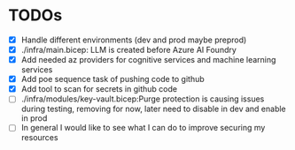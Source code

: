 # TODOs
- [x] Handle different environments (dev and prod maybe preprod)
- [x] ./infra/main.bicep: LLM is created before Azure AI Foundry
- [x] Add needed az providers for cognitive services and machine learning services
- [x] Add poe sequence task of pushing code to github
- [x] Add tool to scan for secrets in github code
- [ ] ./infra/modules/key-vault.bicep:Purge protection is causing issues during testing, removing for now, later need to disable in dev and enable in prod
- [ ] In general I would like to see what I can do to improve securing my resources